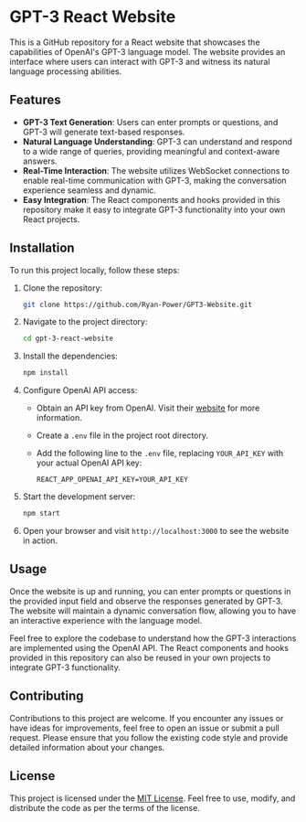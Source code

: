 # GPT-3 React Website

This is a GitHub repository for a React website that showcases the capabilities of OpenAI's GPT-3 language model. The website provides an interface where users can interact with GPT-3 and witness its natural language processing abilities.




## Features
- **GPT-3 Text Generation**: Users can enter prompts or questions, and GPT-3 will generate text-based responses.
- **Natural Language Understanding**: GPT-3 can understand and respond to a wide range of queries, providing meaningful and context-aware answers.
- **Real-Time Interaction**: The website utilizes WebSocket connections to enable real-time communication with GPT-3, making the conversation experience seamless and dynamic.
- **Easy Integration**: The React components and hooks provided in this repository make it easy to integrate GPT-3 functionality into your own React projects.

## Installation
To run this project locally, follow these steps:

1. Clone the repository:

   ```bash
   git clone https://github.com/Ryan-Power/GPT3-Website.git
   ```

2. Navigate to the project directory:

   ```bash
   cd gpt-3-react-website
   ```

3. Install the dependencies:

   ```bash
   npm install
   ```

4. Configure OpenAI API access:
   
   - Obtain an API key from OpenAI. Visit their [website](https://openai.com/) for more information.
   - Create a `.env` file in the project root directory.
   - Add the following line to the `.env` file, replacing `YOUR_API_KEY` with your actual OpenAI API key:

     ```
     REACT_APP_OPENAI_API_KEY=YOUR_API_KEY
     ```

5. Start the development server:

   ```bash
   npm start
   ```

6. Open your browser and visit `http://localhost:3000` to see the website in action.

## Usage
Once the website is up and running, you can enter prompts or questions in the provided input field and observe the responses generated by GPT-3. The website will maintain a dynamic conversation flow, allowing you to have an interactive experience with the language model.

Feel free to explore the codebase to understand how the GPT-3 interactions are implemented using the OpenAI API. The React components and hooks provided in this repository can also be reused in your own projects to integrate GPT-3 functionality.

## Contributing
Contributions to this project are welcome. If you encounter any issues or have ideas for improvements, feel free to open an issue or submit a pull request. Please ensure that you follow the existing code style and provide detailed information about your changes.

## License
This project is licensed under the [MIT License](LICENSE). Feel free to use, modify, and distribute the code as per the terms of the license.